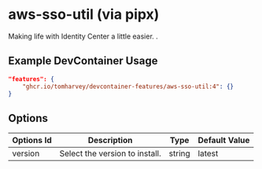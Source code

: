 
# aws-sso-util (via pipx)

Making life with Identity Center a little easier.
.

## Example DevContainer Usage

```json
"features": {
    "ghcr.io/tomharvey/devcontainer-features/aws-sso-util:4": {}
}
```

## Options

| Options Id | Description | Type | Default Value |
|-----|-----|-----|-----|
| version | Select the version to install. | string | latest |
